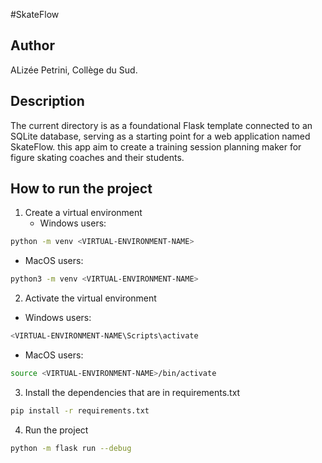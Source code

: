 #SkateFlow

## Author
ALizée Petrini, Collège du Sud.

## Description
The current directory is as a foundational Flask template connected to an SQLite database, serving as a starting point for a web application named SkateFlow. this app aim to create a training session planning maker for figure skating coaches and their students.
## How to run the project
1. Create a virtual environment
   * Windows users:
```bash
python -m venv <VIRTUAL-ENVIRONMENT-NAME>
```
   * MacOS users:
```bash
python3 -m venv <VIRTUAL-ENVIRONMENT-NAME>
```

2. Activate the virtual environment
  * Windows users:
```bash
<VIRTUAL-ENVIRONMENT-NAME\Scripts\activate
```
  * MacOS users:
```bash
source <VIRTUAL-ENVIRONMENT-NAME>/bin/activate
```

3. Install the dependencies that are in requirements.txt
```bash
pip install -r requirements.txt
```

4. Run the project
```bash
python -m flask run --debug
```
